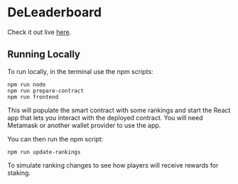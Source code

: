 # DeLeaderboard

Check it out live [here](https://master.d3g1nzgxr2hsak.amplifyapp.com/).

## Running Locally

To run locally, in the terminal use the npm scripts:

```shell
npm run node
npm run prepare-contract
npm run frontend
```

This will populate the smart contract with some rankings and start the React app that lets you interact with the
deployed contract. You will need Metamask or another wallet provider to use the app.

You can then run the npm script:

```shell
npm run update-rankings
```

To simulate ranking changes to see how players will receive rewards for staking. 